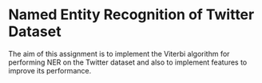 # Named Entity Recognition of Twitter Dataset

The aim of this assignment is to implement the Viterbi algorithm for performing NER on the Twitter dataset and also to implement features to improve its performance.
